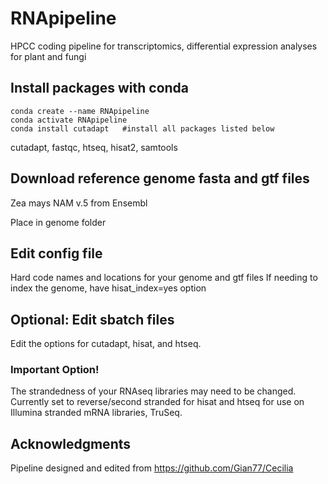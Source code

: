 # RNApipeline
HPCC coding pipeline for transcriptomics, differential expression analyses for plant and fungi

## Install packages with conda
```
conda create --name RNApipeline
conda activate RNApipeline
conda install cutadapt   #install all packages listed below
```
cutadapt, fastqc, htseq, hisat2, samtools

## Download reference genome fasta and gtf files
Zea mays NAM v.5 from Ensembl

Place in genome folder

## Edit config file
Hard code names and locations for your genome and gtf files
If needing to index the genome, have hisat_index=yes option

## Optional: Edit sbatch files
Edit the options for cutadapt, hisat, and htseq.

### Important Option!
The strandedness of your RNAseq libraries may need to be changed. Currently set to reverse/second stranded for hisat and htseq for use on Illumina stranded mRNA libraries, TruSeq.

## Acknowledgments
Pipeline designed and edited from https://github.com/Gian77/Cecilia 

